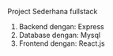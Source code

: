 Project Sederhana fullstack
1. Backend dengan: Express
2. Database dengan: Mysql
3. Frontend dengan: React.js